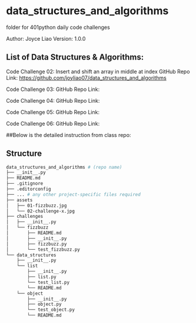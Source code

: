 # data_structures_and_algorithms
folder for 401python daily code challenges

Author: Joyce Liao
Version: 1.0.0


## List of Data Structures & Algorithms:
Code Challenge 02: Insert and shift an array in middle at index
GitHub Repo Link: https://github.com/joyliao07/data_structures_and_algorithms

Code Challenge 03:
GitHub Repo Link: 

Code Challenge 04:
GitHub Repo Link: 

Code Challenge 05:
GitHub Repo Link: 

Code Challenge 06:
GitHub Repo Link: 


##Below is the detailed instruction from class repo:

## Structure

```sh
data_structures_and_algorithms # (repo name)
├── __init__.py
├── README.md
├── .gitignore
├── .editorconfig
├── ... # any other project-specific files required
├── assets
│   ├── 01-fizzbuzz.jpg
│   └── 02-challenge-x.jpg
├── challenges
│   ├── __init__.py
│   └── fizzbuzz
│       ├── README.md
│       ├── __init__.py
│       ├── fizzbuzz.py
│       └── test_fizzbuzz.py
└── data_structures
    ├── __init__.py
    └── list
        ├── __init__.py
        ├── list.py
        └── test_list.py
        └── README.md
    └── object
        ├── __init__.py
        ├── object.py
        └── test_object.py
        └── README.md
```


